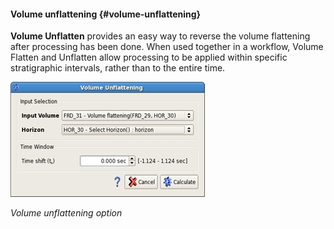 #### Volume unflattening {#volume-unflattening}

**Volume Unflatten** provides an easy way to reverse the volume flattening after processing has been done. When used together in a workflow, Volume Flatten and Unflatten allow processing to be applied within specific stratigraphic intervals, rather than to the entire time.

![](/assets/106_Interpretation.png)

_Volume unflattening option_

